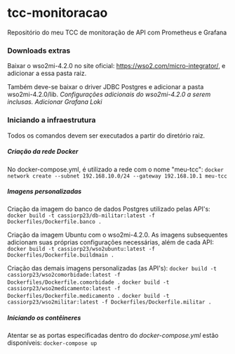 # tcc-monitoracao
 Repositório do meu TCC de monitoração de API com Prometheus e Grafana

### Downloads extras
 Baixar o wso2mi-4.2.0 no site oficial: https://wso2.com/micro-integrator/, e adicionar a essa pasta raiz.

 Também deve-se baixar o driver JDBC Postgres e adicionar a pasta wso2mi-4.2.0/lib.
 *Configurações adicionais do wso2mi-4.2.0 a serem inclusas.*
 *Adicionar Grafana Loki*

### Iniciando a infraestrutura
 Todos os comandos devem ser executados a partir do diretório raiz.
##### Criação da rede Docker
No docker-compose.yml, é utilizado a rede com o nome "meu-tcc":
```docker network create --subnet 192.168.10.0/24 --gateway 192.168.10.1 meu-tcc```

##### Imagens personalizadas
Criação da imagem do banco de dados Postgres utilizado pelas API's:
    ```docker build -t cassiorp23/db-militar:latest -f Dockerfiles/Dockerfile.banco .```

Criação da imagem Ubuntu com o wso2mi-4.2.0. As imagens subsequentes adicionam suas próprias configurações necessárias, além de cada API:
    ```docker build -t cassiorp23/wso2ubuntu:latest -f Dockerfiles/Dockerfile.buildmain .```

Criação das demais imagens personalizadas (as API's):
    ```docker build -t cassiorp23/wso2comorbidade:latest -f Dockerfiles/Dockerfile.comorbidade .```
    ```docker build -t cassiorp23/wso2medicamento:latest -f Dockerfiles/Dockerfile.medicamento .```
    ```docker build -t cassiorp23/wso2militar:latest -f Dockerfiles/Dockerfile.militar .```

##### Iniciando os contêineres
Atentar se as portas especificadas dentro do *docker-compose.yml* estão disponíveis:
```docker-compose up```